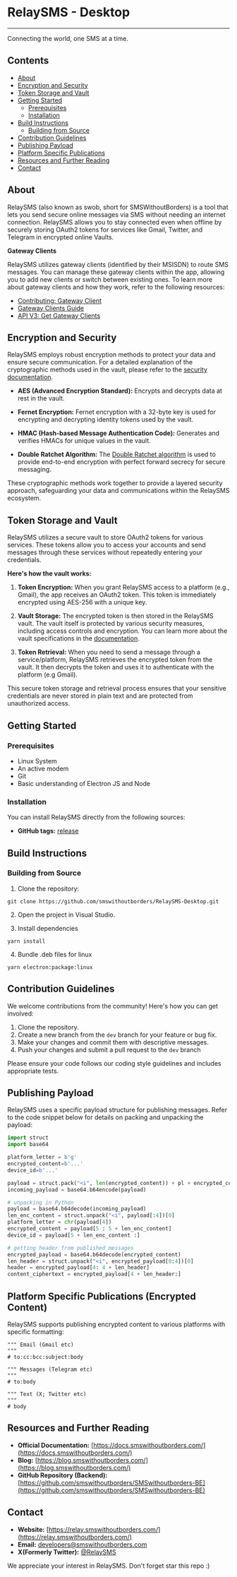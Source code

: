 # RelaySMS - Desktop
--------
Connecting the world, one SMS at a time.

## Contents

*   [About](#about)
*   [Encryption and Security](#encryption-and-security)
*   [Token Storage and Vault](#token-storage-and-vault)
*   [Getting Started](#getting-started)
    *   [Prerequisites](#prerequisites)
    *   [Installation](#installation)
*   [Build Instructions](#build-instructions)
    *   [Building from Source](#building-from-source)
*   [Contribution Guidelines](#contribution-guidelines)
*   [Publishing Payload](#publishing-payload)
*   [Platform Specific Publications](#platform-specific-publications)
*   [Resources and Further Reading](#resources-and-further-reading)
*   [Contact](#contact)

## <a name="about"></a> About

RelaySMS (also known as swob, short for SMSWithoutBorders) is a tool that lets you send secure online messages via SMS without needing an internet connection. RelaySMS allows you to stay connected even when offline by securely storing OAuth2 tokens for services like Gmail, Twitter, and Telegram in encrypted online Vaults.

**Gateway Clients**

RelaySMS utilizes gateway clients (identified by their MSISDN) to route SMS messages. You can manage these gateway clients within the app, allowing you to add new clients or switch between existing ones. To learn more about gateway clients and how they work, refer to the following resources:

*   [Contributing: Gateway Client](https://docs.smswithoutborders.com/docs/contributing/gateway-client)
*   [Gateway Clients Guide](https://docs.smswithoutborders.com/docs/Gateway%20Clients%20Guide/GatewayClientsGuide)
*   [API V3: Get Gateway Clients](https://github.com/smswithoutborders/SMSWithoutBorders-Gateway-Server/blob/main/docs/api_v3.md#get-gateway-clients)

## <a name="encryption-and-security"></a> Encryption and Security

RelaySMS employs robust encryption methods to protect your data and ensure secure communication. For a detailed explanation of the cryptographic methods used in the vault, please refer to the [security documentation](https://github.com/smswithoutborders/SMSwithoutborders-BE/blob/main/docs/security.md#cryptographic-methods-used-in-the-vault).

*   **AES (Advanced Encryption Standard):**  Encrypts and decrypts data at rest in the vault.

*   **Fernet Encryption:** Fernet encryption with a 32-byte key is used for encrypting and decrypting identity tokens used by the vault.

*   **HMAC (Hash-based Message Authentication Code):** Generates and verifies HMACs for unique values in the vault.

*   **Double Ratchet Algorithm:** The [Double Ratchet algorithm](https://github.com/smswithoutborders/py_double_ratchet_cli) is used to provide end-to-end encryption with perfect forward secrecy for secure messaging.

These cryptographic methods work together to provide a layered security approach, safeguarding your data and communications within the RelaySMS ecosystem.

## <a name="token-storage-and-vault"></a> Token Storage and Vault

RelaySMS utilizes a secure vault to store OAuth2 tokens for various services. These tokens allow you to access your accounts and send messages through these services without repeatedly entering your credentials.

**Here's how the vault works:**

1.  **Token Encryption:** When you grant RelaySMS access to a platform (e.g., Gmail), the app receives an OAuth2 token. This token is immediately encrypted using AES-256 with a unique key.

2.  **Vault Storage:** The encrypted token is then stored in the RelaySMS vault. The vault itself is protected by various security measures, including access controls and encryption. You can learn more about the vault specifications in the [documentation](https://github.com/smswithoutborders/SMSwithoutborders-BE/blob/main/docs/specifications.md).

3.  **Token Retrieval:** When you need to send a message through a service/platform, RelaySMS retrieves the encrypted token from the vault. It then decrypts the token and uses it to authenticate with the platform (e.g Gmail).

This secure token storage and retrieval process ensures that your sensitive credentials are never stored in plain text and are protected from unauthorized access.

## <a name="getting-started"></a> Getting Started

### <a name="prerequisites"></a> Prerequisites

*   Linux System
*   An active modem
*   Git
*   Basic understanding of Electron JS and Node

### <a name="installation"></a> Installation

You can install RelaySMS directly from the following sources:

*   **GitHub tags:** [release](https://github.com/smswithoutborders/RelaySMS-Desktop/releases)

## <a name="build-instructions"></a> Build Instructions

### <a name="building-from-source"></a> Building from Source

1.  Clone the repository:
```
git clone https://github.com/smswithoutborders/RelaySMS-Desktop.git
```
2. Open the project in Visual Studio.

3. Install dependencies  
```
yarn install
```
4. Bundle .deb files for linux  
```
yarn electron:package:linux
```


## <a name="contribution-guidelines"></a> Contribution Guidelines
We welcome contributions from the community! Here's how you can get involved:
1.  Clone the repository.
2.  Create a new branch from the `dev` branch for your feature or bug fix.
3.  Make your changes and commit them with descriptive messages.
4.  Push your changes and submit a pull request to the `dev` branch

Please ensure your code follows our coding style guidelines and includes appropriate tests.

## <a name="publishing-payload"></a> Publishing Payload

RelaySMS uses a specific payload structure for publishing messages. Refer to the code snippet below for details on packing and unpacking the payload:
```python
import struct
import base64

platform_letter = b'g'
encrypted_content=b'...'
device_id=b'...'

payload = struct.pack("<i", len(encrypted_content)) + pl + encrypted_content + device_id
incoming_payload = base64.b64encode(payload)

# unpacking in Python
payload = base64.b64decode(incoming_payload)
len_enc_content = struct.unpack("<i", payload[:4])[0]
platform_letter = chr(payload[4])
encrypted_content = payload[5 : 5 + len_enc_content]
device_id = payload[5 + len_enc_content :]

# getting header from published messages
encrypted_payload = base64.b64decode(encrypted_content)
len_header = struct.unpack("<i", encrypted_payload[0:4])[0]
header = encrypted_payload[4: 4 + len_header]
content_ciphertext = encrypted_payload[4 + len_header:]
```

## <a name="platform-specific-publications"></a> Platform Specific Publications (Encrypted Content)

RelaySMS supports publishing encrypted content to various platforms with specific formatting:
```python3
""" Email (Gmail etc)
"""
# to:cc:bcc:subject:body

""" Messages (Telegram etc)
"""
# to:body

""" Text (X; Twitter etc)
"""
# body
```

## <a name="resources-and-further-reading"></a> Resources and Further Reading

*   **Official Documentation:** [https://docs.smswithoutborders.com/](https://docs.smswithoutborders.com/)
*   **Blog:** [https://blog.smswithoutborders.com/](https://blog.smswithoutborders.com/)
*   **GitHub Repository (Backend):** [https://github.com/smswithoutborders/SMSwithoutborders-BE](https://github.com/smswithoutborders/SMSwithoutborders-BE)

## <a name="contact"></a> Contact

*   **Website:** [https://relay.smswithoutborders.com/](https://relay.smswithoutborders.com/)
*   **Email:** [developers@smswithoutborders.com](mailto:developers@smswithoutborders.com)
*   **X(Formerly Twitter):** [@RelaySMS](https://x.com/relaysms)

We appreciate your interest in RelaySMS. Don't forget star this repo :)

